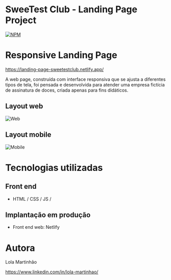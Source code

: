 # SweeTest Club - Landing Page Project
[![NPM](https://img.shields.io/npm/l/react)](https://github.com/lmartinhao/sweetest-club-landing-page/blob/main/LICENSE) 

# Responsive Landing Page

https://landing-page-sweetestclub.netlify.app/

A web page, construída com interface responsiva que se ajusta a diferentes tipos de tela, foi pensada e desenvolvida para atender uma empresa fictícia de assinatura de doces, criada apenas para fins didáticos.

## Layout web
![Web](https://www.imagemhost.com.br/images/2022/10/31/Captura-de-Tela-2022-10-31-as-18.57.03.png)

## Layout mobile
![Mobile](https://www.imagemhost.com.br/image/rL9IRp)

# Tecnologias utilizadas
## Front end
- HTML / CSS / JS /

## Implantação em produção
- Front end web: Netlify


# Autora

Lola Martinhão

https://www.linkedin.com/in/lola-martinhao/
